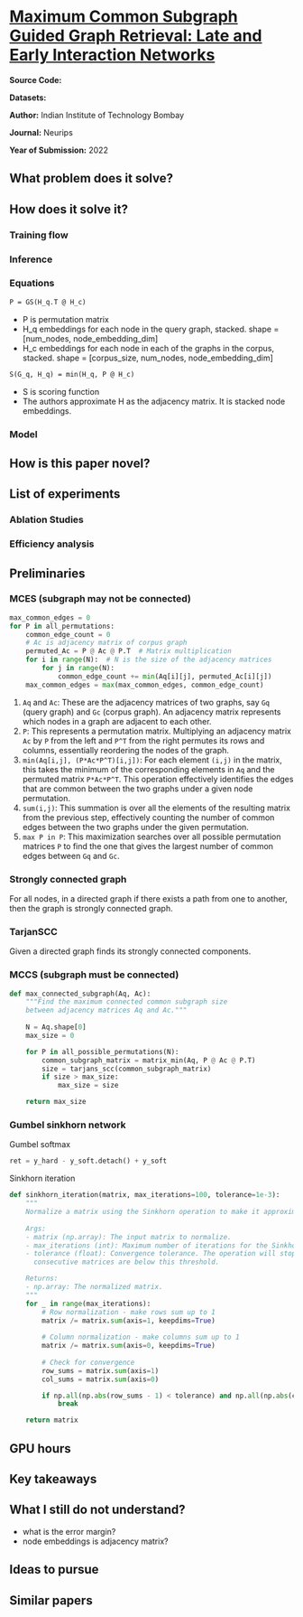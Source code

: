 # [Maximum Common Subgraph Guided Graph Retrieval: Late and Early Interaction Networks](https://proceedings.neurips.cc/paper_files/paper/2022/hash/cf7a83a5342befd11d3d65beba1be5b0-Abstract-Conference.html)

**Source Code:**

**Datasets:**

**Author:** Indian Institute of Technology Bombay

**Journal:** Neurips

**Year of Submission:** 2022

## What problem does it solve?

## How does it solve it?

### Training flow

### Inference

### Equations

```txt
P = GS(H_q.T @ H_c)
```

- P is permutation matrix
- H_q embeddings for each node in the query graph, stacked. shape = [num_nodes, node_embedding_dim]
- H_c embeddings for each node in each of the graphs in the corpus, stacked. shape = [corpus_size, num_nodes, node_embedding_dim]

```txt
S(G_q, H_q) = min(H_q, P @ H_c)
```

- S is scoring function
- The authors approximate H as the adjacency matrix. It is stacked node embeddings.

### Model

## How is this paper novel?

## List of experiments

### Ablation Studies

### Efficiency analysis

## Preliminaries

### MCES (subgraph may not be connected)

```py
max_common_edges = 0
for P in all_permutations:
    common_edge_count = 0
    # Ac is adjacency matrix of corpus graph
    permuted_Ac = P @ Ac @ P.T  # Matrix multiplication
    for i in range(N):  # N is the size of the adjacency matrices
        for j in range(N):
            common_edge_count += min(Aq[i][j], permuted_Ac[i][j])
    max_common_edges = max(max_common_edges, common_edge_count)
```

1. `Aq` and `Ac`: These are the adjacency matrices of two graphs, say `Gq` (query graph) and `Gc` (corpus graph). An adjacency matrix represents which nodes in a graph are adjacent to each other.
2. `P`: This represents a permutation matrix. Multiplying an adjacency matrix `Ac` by `P` from the left and `P^T` from the right permutes its rows and columns, essentially reordering the nodes of the graph.
3. `min(Aq[i,j], (P*Ac*P^T)[i,j])`: For each element `(i,j)` in the matrix, this takes the minimum of the corresponding elements in `Aq` and the permuted matrix `P*Ac*P^T`. This operation effectively identifies the edges that are common between the two graphs under a given node permutation.
4. `sum(i,j)`: This summation is over all the elements of the resulting matrix from the previous step, effectively counting the number of common edges between the two graphs under the given permutation.
5. `max P in P`: This maximization searches over all possible permutation matrices `P` to find the one that gives the largest number of common edges between `Gq` and `Gc`.

### Strongly connected graph

For all nodes, in a directed graph if there exists a path from one to another, then the graph is strongly connected graph.

### TarjanSCC

Given a directed graph finds its strongly connected components.

### MCCS (subgraph must be connected)

```python
def max_connected_subgraph(Aq, Ac):
    """Find the maximum connected common subgraph size 
    between adjacency matrices Aq and Ac."""
    
    N = Aq.shape[0]
    max_size = 0

    for P in all_possible_permutations(N):
        common_subgraph_matrix = matrix_min(Aq, P @ Ac @ P.T)
        size = tarjans_scc(common_subgraph_matrix)
        if size > max_size:
            max_size = size

    return max_size
```

### Gumbel sinkhorn network

Gumbel softmax

```python
ret = y_hard - y_soft.detach() + y_soft
```

Sinkhorn iteration

```python
def sinkhorn_iteration(matrix, max_iterations=100, tolerance=1e-3):
    """
    Normalize a matrix using the Sinkhorn operation to make it approximately doubly stochastic.
    
    Args:
    - matrix (np.array): The input matrix to normalize.
    - max_iterations (int): Maximum number of iterations for the Sinkhorn normalization.
    - tolerance (float): Convergence tolerance. The operation will stop if changes between 
      consecutive matrices are below this threshold.

    Returns:
    - np.array: The normalized matrix.
    """
    for _ in range(max_iterations):
        # Row normalization - make rows sum up to 1
        matrix /= matrix.sum(axis=1, keepdims=True)
        
        # Column normalization - make columns sum up to 1
        matrix /= matrix.sum(axis=0, keepdims=True)
        
        # Check for convergence
        row_sums = matrix.sum(axis=1)
        col_sums = matrix.sum(axis=0)

        if np.all(np.abs(row_sums - 1) < tolerance) and np.all(np.abs(col_sums - 1) < tolerance):
            break

    return matrix
```

## GPU hours

## Key takeaways

## What I still do not understand?

- what is the error margin?
- node embeddings is adjacency matrix?

## Ideas to pursue

## Similar papers
